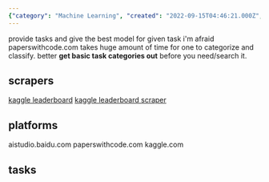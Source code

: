 ```yaml
---
{"category": "Machine Learning", "created": "2022-09-15T04:46:21.000Z", "date": "2022-09-15 04:46:21", "description": "Leaderboards on platforms like paperswithcode.com, Kaggle, and aistudio.baidu.com offer various tasks with best models for each task, but basic task categorization can take time. These platforms provide helpful categories before searching or needing them.", "modified": "2022-09-17T11:36:21.683Z", "tags": ["leaderboards", "paperswithcode.com", "Kaggle", "task categorization", "scrapers", "aistudio.baidu.com", "time-saving"], "title": "leaderboards, paperswithcode.com"}
---
```

provide tasks and give the best model for given task
i'm afraid paperswithcode.com takes huge amount of time for one to categorize and classify. better **get basic task categories out** before you need/search it.
## scrapers
[kaggle leaderboard](https://github.com/smbdsbrain/kaggle-leaderboard)
[kaggle leaderboard scraper](https://github.com/cyansoul/kaggle-leaderboard-scraper)
## platforms
aistudio.baidu.com
paperswithcode.com
kaggle.com
## tasks